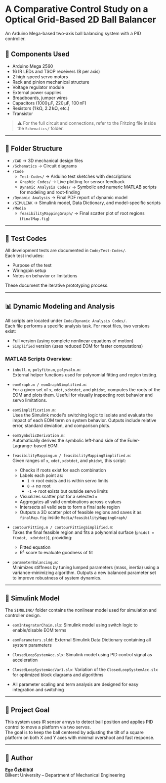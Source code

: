 # A Comparative Control Study on a Optical Grid-Based 2D Ball Balancer

An Arduino Mega-based two-axis ball balancing system with a PID controller.

## 🔧 Components Used
- Arduino Mega 2560  
- 16 IR LEDs and TSOP receivers (8 per axis)  
- 2 high-speed servo motors  
- Rack and pinion mechanical structure  
- Voltage regulator module  
- External power supplies  
- Breadboards, jumper wires  
- Capacitors (1000 µF, 220 µF, 100 nF)  
- Resistors (1 kΩ, 2.2 kΩ, etc.)  
- Transistor  

> ⚠️ For the full circuit and connections, refer to the Fritzing file inside the `Schematics/` folder.

---

## 📂 Folder Structure
- `/CAD` → 3D mechanical design files  
- `/Schematics` → Circuit diagrams  
- `/Code`  
  - `Test-Codes/` → Arduino test sketches with descriptions  
  - `Graphic Codes/` → Live plotting for sensor feedback  
  - `Dynamic Analysis Codes/` → Symbolic and numeric MATLAB scripts for modeling and root-finding  
- `/Dynamic Analysis` → Final PDF report of dynamic model  
- `/SIMULINK` → Simulink model, Data Dictionary, and model-specific scripts  
- `/Media`   
  - `feasibilityMappingGraph/` → Final scatter plot of root regions (`finalMap.fig`)

---

## 🧪 Test Codes
All development tests are documented in `Code/Test-Codes/`.  
Each test includes:
- Purpose of the test  
- Wiring/pin setup  
- Notes on behavior or limitations  

These document the iterative prototyping process.

---

## 📊 Dynamic Modeling and Analysis

All scripts are located under `Code/Dynamic Analysis Codes/`.  
Each file performs a specific analysis task. For most files, two versions exist:
- Full version (using complete nonlinear equations of motion)  
- `Simplified` version (uses reduced EOM for faster computations)

### MATLAB Scripts Overview:

- `inhull.m`, `polyfitn.m`, `polyvaln.m`:  
  External helper functions used for polynomial fitting and region testing.

- `eomGraph.m / eomGraphSimplified.m`:  
  For a given set of `x`, `xdot`, `xdotdot`, and `phidot`, computes the roots of the EOM and plots them. Useful for visually inspecting root behavior and servo limitations.

- `eomSimplification.m`:  
  Uses the Simulink model's switching logic to isolate and evaluate the impact of each EOM term on system behavior. Outputs include relative error, standard deviation, and comparison plots.

- `eomSymbolicDerivation.m`:  
  Automatically derives the symbolic left-hand side of the Euler-Lagrange-based EOM.

- `feasibilityMapping.m / feasibilityMappingSimplified.m`:  
  Given ranges of `x`, `xdot`, `xdotdot`, and `phidot`, this script:
  - Checks if roots exist for each combination  
  - Labels each point as:
    - `1` → root exists and is within servo limits  
    - `0` → no root  
    - `-1` → root exists but outside servo limits  
  - Visualizes scatter plot for a selected `x`  
  - Aggregates all valid combinations across `x` values  
  - Intersects all valid sets to form a final safe region  
  - Outputs a 3D scatter plot of feasible regions and saves it as `finalMap.fig` inside `Media/feasibilityMappingGraph/`

- `contourFitting.m / contourFittingSimplified.m`:  
  Takes the final feasible region and fits a polynomial surface (`phidot = f(xdot, xdotdot)`), providing:
  - Fitted equation  
  - R² score to evaluate goodness of fit

- `parameterBalancing.m`:  
  Minimizes stiffness by tuning lumped parameters (mass, inertia) using a variance-minimizing algorithm. Outputs a new balanced parameter set to improve robustness of system dynamics.

---

## 🧩 Simulink Model
The `SIMULINK/` folder contains the nonlinear model used for simulation and controller design.

- `eomIntegratorChain.slx`: Simulink model using switch logic to enable/disable EOM terms  
- `eomParameters.sldd`: External Simulink Data Dictionary containing all system parameters
- `ClosedLoopSystemAcc.slx`: Simulink model using PID control signal as acceleration
- `ClosedLoopSystemAccVar1.slx`: Variation of the `ClosedLoopSystemAcc.slx` for optimized block diagrams and algorithms
 
- All parameter scaling and term analysis are designed for easy integration and switching  

---

## 🎯 Project Goal
This system uses IR sensor arrays to detect ball position and applies PID control to move a platform via two servos.  
The goal is to keep the ball centered by adjusting the tilt of a square platform on both X and Y axes with minimal overshoot and fast response.

---

## 👤 Author
**Ege Özbülbül**  
Bilkent University – Department of Mechanical Engineering
